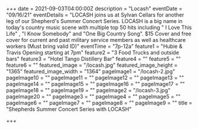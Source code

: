 +++
date = 2021-09-03T04:00:00Z
description = "Locash"
eventDate = "09/16/21"
eventDetails = "LOCASH joins us at Sylvan Cellars for another leg of our Shepherd's Summer Concert Series. LOCASH is a big name in today's country music scene with multiple top 50 hits including \" I Love This Life\" , \"I Know Somebody\" and \"One Big Country Song\". $15 Cover and free cover for current and past military service members as well as healthcare workers (Must bring valid ID)"
eventTime = "7p-12a"
feature1 = "Hubie & Travis Opening starting at 7pm"
feature2 = "3 Food Trucks and outside bars"
feature3 = "Hotel Tango Distillery Bar"
feature4 = ""
feature5 = ""
feature6 = ""
featured_image = "/locash.jpg"
featured_image_height = "1365"
featured_image_width = "1364"
pageImage1 = "/locash-2.jpg"
pageImage10 = ""
pageImage11 = ""
pageImage12 = ""
pageImage13 = ""
pageImage14 = ""
pageImage15 = ""
pageImage16 = ""
pageImage17 = ""
pageImage18 = ""
pageImage19 = ""
pageImage2 = "/locash-3.jpg"
pageImage20 = ""
pageImage3 = ""
pageImage4 = ""
pageImage5 = ""
pageImage6 = ""
pageImage7 = ""
pageImage8 = ""
pageImage9 = ""
title = "Shepherds Summer Concert Series with LOCASH"

+++
